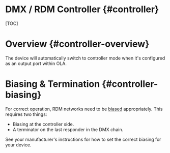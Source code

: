 DMX / RDM Controller {#controller}
=======================

[TOC]

# Overview {#controller-overview}

The device will automatically switch to controller mode when it's configured as
an output port within OLA.

# Biasing & Termination {#controller-biasing}

For correct operation, RDM networks need to be
[biased](https://en.wikipedia.org/wiki/Biasing) appropriately. This requires
two things:

- Biasing at the controller side.
- A terminator on the last responder in the DMX chain.

See your manufacturer's instructions for how to set the correct biasing for
your device.
